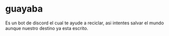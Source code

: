 # guayaba
Es un bot de discord el cual te ayude a reciclar, asi intentes salvar el mundo aunque nuestro destino ya esta escrito.
